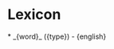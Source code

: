 # Lexicon

<div class="lexicon" file="lexicon.csv" merge_root="true">
* _{word}_ ({type}) - {english}
</div>

